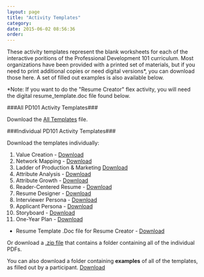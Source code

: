 ```yaml
---
layout: page
title: "Activity Templates"
category: 
date: 2015-06-02 08:56:36
order: 
---
```


These activity templates represent the blank worksheets for each of the interactive poritions of the Professional Development 101 curriculum. Most organizations have been provided with a printed set of materials, but if you need to print additional copies or need digital versions*, you can download those here. A set of filled out examples is also available below.

*Note: If you want to do the "Resume Creator" flex activity, you will need the digital resume_template.doc file found below.

###All PD101 Activity Templates###

Download the [All Templates]({{site.creator_url}}resources/PD101_all_templates.pdf) file.

###Individual PD101 Activity Templates###

Download the templates individually:

1.  Value Creation - [Download]({{site.creator_url}}resources/01_value_creation.pdf)
2.  Network Mapping - [Download]({{site.creator_url}}resources/02_network_mapping.pdf)
3.  Ladder of Production & Marketing [Download]({{site.creator_url}}resources/03_ladder_production_marketing.pdf)
4.  Attribute Analysis - [Download]({{site.creator_url}}resources/04_attribute_analysis.pdf)
5.  Attribute Growth - [Download]({{site.creator_url}}resources/05_attribute_growth.pdf)
6.  Reader-Centered Resume - [Download]({{site.creator_url}}resources/06_reader_centered_resume.pdf)
7.  Resume Designer - [Download]({{site.creator_url}}resources/07_resume_designer.pdf)
8.  Interviewer Persona - [Download]({{site.creator_url}}resources/08_interviewer_persona.pdf)
9.  Applicant Persona - [Download]({{site.creator_url}}resources/09_applicant_persona.pdf)
10. Storyboard - [Download]({{site.creator_url}}resources/10_storyboard.pdf)
11.  One-Year Plan - [Download]({{site.creator_url}}resources/11_one_year_plan.pdf)
- Resume Template .Doc file for Resume Creator - [Download]({{site.creator_url}}resources/resume_template.doc)

Or download a [.zip file]({{site.creator_url}}resources/PD101_all_templates.zip) that contains a folder containing all of the individual PDFs.

You can also download a folder containing <strong>examples</strong> of all of the templates, as filled out by a participant. [Download]({{site.creator_url}}resources/PD101_all_template_examples.zip)

